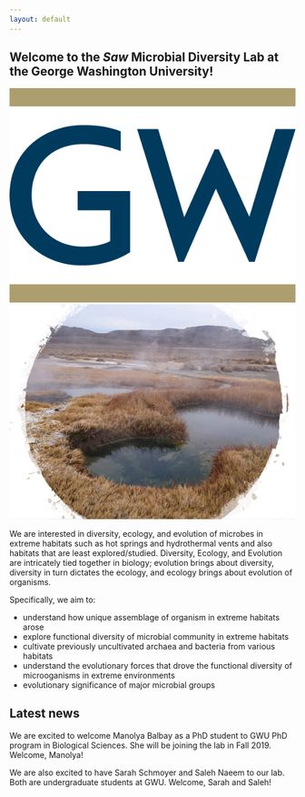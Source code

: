 ```yaml
---
layout: default
---
```


## Welcome to the *Saw* Microbial Diversity Lab at the George Washington University!

<img src="images/gw.png">

<img src="images/hs1.png">

We are interested in diversity, ecology, and evolution of microbes in extreme habitats such as hot springs and hydrothermal vents and also habitats that are least explored/studied. 
Diversity, Ecology, and Evolution are intricately tied together in biology; evolution brings about diversity, diversity in turn dictates the ecology, and ecology brings about evolution of organisms.

Specifically, we aim to:
- understand how unique assemblage of organism in extreme habitats arose
- explore functional diversity of microbial community in extreme habitats
- cultivate previously uncultivated archaea and bacteria from various habitats
- understand the evolutionary forces that drove the functional diversity of microoganisms in extreme environments
- evolutionary significance of major microbial groups

## Latest news

We are excited to welcome Manolya Balbay as a PhD student to GWU PhD program in Biological Sciences. She will be joining the lab in Fall 2019. Welcome, Manolya!

We are also excited to have Sarah Schmoyer and Saleh Naeem to our lab. Both are undergraduate students at GWU. Welcome, Sarah and Saleh!
